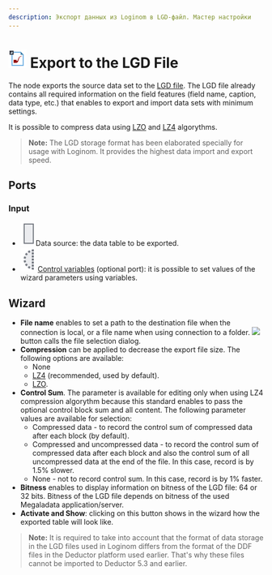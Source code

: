 ```yaml
---
description: Экспорт данных из Loginom в LGD-файл. Мастер настройки
---
```

# ![ ](./../../images/icons/common/data-sources/file-native-export_default.svg) Export to the LGD File

The node exports the source data set to the [LGD file](./../../data-format/lgd-file.md). The LGD file already contains all required information on the field features (field name, caption, data type, etc.) that enables to export and import data sets with minimum settings.

It is possible to compress data using [LZO](https://ru.wikipedia.org/wiki/LZO) and [LZ4](https://ru.wikipedia.org/wiki/LZ4) algorythms.

> **Note:** The LGD storage format has been elaborated specially for usage with Loginom. It provides the highest data import and export speed.

## Ports

### Input

* ![ ](./../../images/icons/app/node/ports/inputs/table_inactive.svg)Data source: the data table to be exported.
* ![ ](./../../images/icons/app/node/ports/inputs-optional/variable_inactive.svg) [Control variables](./../../workflow/variables/control-variables.md) (optional port): it is possible to set values of the wizard parameters using variables.

## Wizard

* **File name** enables to set a path to the destination file when the connection is local, or a file name when using connection to a folder. ![ ](./../../images/extjs-theme/form/open-trigger/open-trigger_default.svg) button calls the file selection dialog.
* **Compression** can be applied to decrease the export file size. The following options are available:
   * None
   * [LZ4](https://ru.wikipedia.org/wiki/LZ4) (recommended, used by default).
   * [LZO](https://ru.wikipedia.org/wiki/LZO).
* **Control Sum**. The parameter is available for editing only when using LZ4 compression algorythm because this standard enables to pass the optional control block sum and all content. The following parameter values are available for selection:
   * Compressed data - to record the control sum of compressed data after each block (by default).
   * Compressed and uncompressed data - to record the control sum of compressed data after each block and also the control sum of all uncompressed data at the end of the file. In this case, record is by 1.5% slower.
   * None - not to record control sum. In this case, record is by 1% faster.
* **Bitness** enables to display information on bitness of the LGD file: 64 or 32 bits. Bitness of the LGD file depends on bitness of the used Megaladata application/server.
* **Activate and Show**: clicking on this button shows in the wizard how the exported table will look like.

> **Note:** It is required to take into account that the format of data storage in the LGD files used in Loginom differs from the format of the DDF files in the Deductor platform used earlier. That's why these files cannot be imported to Deductor 5.3 and earlier.
